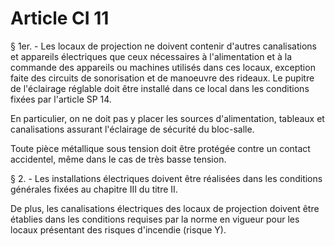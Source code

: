 # Article CI 11

§ 1er. - Les locaux de projection ne doivent contenir d'autres canalisations et appareils électriques que ceux nécessaires à l'alimentation et à la commande des appareils ou machines utilisés dans ces locaux, exception faite des circuits de sonorisation et de manoeuvre des rideaux. Le pupitre de l'éclairage réglable doit être installé dans ce local dans les conditions fixées par l'article SP 14.

En particulier, on ne doit pas y placer les sources d'alimentation, tableaux et canalisations assurant l'éclairage de sécurité du bloc-salle.

Toute pièce métallique sous tension doit être protégée contre un contact accidentel, même dans le cas de très basse tension.

§ 2. - Les installations électriques doivent être réalisées dans les conditions générales fixées au chapitre III du titre II.

De plus, les canalisations électriques des locaux de projection doivent être établies dans les conditions requises par la norme en vigueur pour les locaux présentant des risques d'incendie (risque Y).
